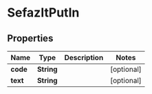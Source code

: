 
# SefazItPutIn

## Properties
Name | Type | Description | Notes
------------ | ------------- | ------------- | -------------
**code** | **String** |  |  [optional]
**text** | **String** |  |  [optional]



